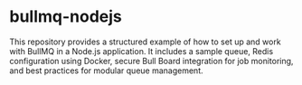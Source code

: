 # bullmq-nodejs
This repository provides a structured example of how to set up and work with BullMQ in a Node.js application. It includes a sample queue, Redis configuration using Docker, secure Bull Board integration for job monitoring, and best practices for modular queue management.
